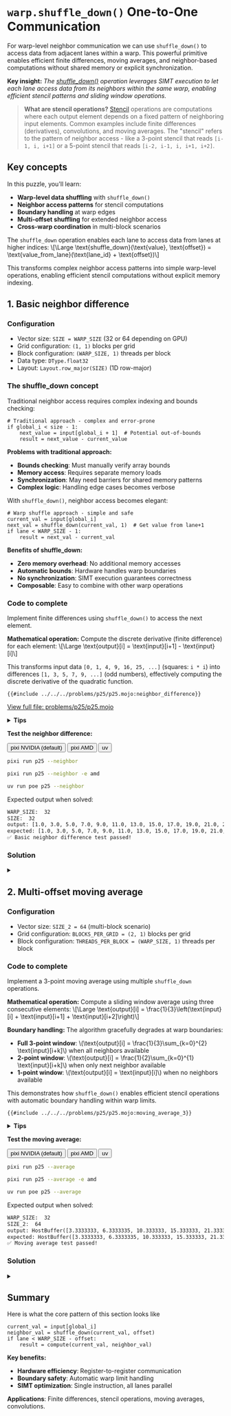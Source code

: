 # `warp.shuffle_down()` One-to-One Communication

For warp-level neighbor communication we can use `shuffle_down()` to access data from adjacent lanes within a warp. This powerful primitive enables efficient finite differences, moving averages, and neighbor-based computations without shared memory or explicit synchronization.

**Key insight:** _The [shuffle_down()](https://docs.modular.com/mojo/stdlib/gpu/warp/shuffle_down) operation leverages SIMT execution to let each lane access data from its neighbors within the same warp, enabling efficient stencil patterns and sliding window operations._

> **What are stencil operations?** [Stencil](https://en.wikipedia.org/wiki/Iterative_Stencil_Loops) operations are computations where each output element depends on a fixed pattern of neighboring input elements. Common examples include finite differences (derivatives), convolutions, and moving averages. The "stencil" refers to the pattern of neighbor access - like a 3-point stencil that reads `[i-1, i, i+1]` or a 5-point stencil that reads `[i-2, i-1, i, i+1, i+2]`.

## Key concepts

In this puzzle, you'll learn:

- **Warp-level data shuffling** with `shuffle_down()`
- **Neighbor access patterns** for stencil computations
- **Boundary handling** at warp edges
- **Multi-offset shuffling** for extended neighbor access
- **Cross-warp coordination** in multi-block scenarios

The `shuffle_down` operation enables each lane to access data from lanes at higher indices:
\\[\\Large \text{shuffle\_down}(\text{value}, \text{offset}) = \text{value_from_lane}(\text{lane\_id} + \text{offset})\\]

This transforms complex neighbor access patterns into simple warp-level operations, enabling efficient stencil computations without explicit memory indexing.

## 1. Basic neighbor difference

### Configuration

- Vector size: `SIZE = WARP_SIZE` (32 or 64 depending on GPU)
- Grid configuration: `(1, 1)` blocks per grid
- Block configuration: `(WARP_SIZE, 1)` threads per block
- Data type: `DType.float32`
- Layout: `Layout.row_major(SIZE)` (1D row-major)

### The shuffle_down concept

Traditional neighbor access requires complex indexing and bounds checking:

```mojo
# Traditional approach - complex and error-prone
if global_i < size - 1:
    next_value = input[global_i + 1]  # Potential out-of-bounds
    result = next_value - current_value
```

**Problems with traditional approach:**

- **Bounds checking**: Must manually verify array bounds
- **Memory access**: Requires separate memory loads
- **Synchronization**: May need barriers for shared memory patterns
- **Complex logic**: Handling edge cases becomes verbose

With `shuffle_down()`, neighbor access becomes elegant:

```mojo
# Warp shuffle approach - simple and safe
current_val = input[global_i]
next_val = shuffle_down(current_val, 1)  # Get value from lane+1
if lane < WARP_SIZE - 1:
    result = next_val - current_val
```

**Benefits of shuffle_down:**

- **Zero memory overhead**: No additional memory accesses
- **Automatic bounds**: Hardware handles warp boundaries
- **No synchronization**: SIMT execution guarantees correctness
- **Composable**: Easy to combine with other warp operations

### Code to complete

Implement finite differences using `shuffle_down()` to access the next element.

**Mathematical operation:** Compute the discrete derivative (finite difference) for each element:
\\[\\Large \\text{output}[i] = \\text{input}[i+1] - \\text{input}[i]\\]

This transforms input data `[0, 1, 4, 9, 16, 25, ...]` (squares: `i * i`) into differences `[1, 3, 5, 7, 9, ...]` (odd numbers), effectively computing the discrete derivative of the quadratic function.

```mojo
{{#include ../../../problems/p25/p25.mojo:neighbor_difference}}
```

<a href="{{#include ../_includes/repo_url.md}}/blob/main/problems/p25/p25.mojo" class="filename">View full file: problems/p25/p25.mojo</a>

<details>
<summary><strong>Tips</strong></summary>

<div class="solution-tips">

### 1. **Understanding shuffle_down**

The `shuffle_down(value, offset)` operation allows each lane to receive data from a lane at a higher index. Study how this can give you access to neighboring elements without explicit memory loads.

**What `shuffle_down(val, 1)` does:**

- Lane 0 gets value from Lane 1
- Lane 1 gets value from Lane 2
- ...
- Lane 30 gets value from Lane 31
- Lane 31 gets undefined value (handled by boundary check)

### 2. **Warp boundary considerations**

Consider what happens at the edges of a warp. Some lanes may not have valid neighbors to access via shuffle operations.

**Challenge:** Design your algorithm to handle cases where shuffle operations may return undefined data for lanes at warp boundaries.

For neighbor difference with `WARP_SIZE = 32`:

- **Valid difference** (`lane < WARP_SIZE - 1`): **Lanes 0-30** (31 lanes)
  - **When**: \\(\text{lane\_id}() \in \{0, 1, \cdots, 30\}\\)
  - **Why**: `shuffle_down(current_val, 1)` successfully gets next neighbor's value
  - **Result**: `output[i] = input[i+1] - input[i]` (finite difference)

- **Boundary case** (else): **Lane 31** (1 lane)
  - **When**: \\(\text{lane\_id}() = 31\\)
  - **Why**: `shuffle_down(current_val, 1)` returns undefined data (no lane 32)
  - **Result**: `output[i] = 0` (cannot compute difference)

### 3. **Lane identification**

```mojo
lane = lane_id()  # Returns 0 to WARP_SIZE-1
```

**Lane numbering:** Within each warp, lanes are numbered 0, 1, 2, ..., `WARP_SIZE-1`

</div>
</details>

**Test the neighbor difference:**
<div class="code-tabs" data-tab-group="package-manager">
  <div class="tab-buttons">
    <button class="tab-button">pixi NVIDIA (default)</button>
    <button class="tab-button">pixi AMD</button>
    <button class="tab-button">uv</button>
  </div>
  <div class="tab-content">

```bash
pixi run p25 --neighbor
```

  </div>
  <div class="tab-content">

```bash
pixi run p25 --neighbor -e amd
```

  </div>
  <div class="tab-content">

```bash
uv run poe p25 --neighbor
```

  </div>
</div>

Expected output when solved:

```txt
WARP_SIZE:  32
SIZE:  32
output: [1.0, 3.0, 5.0, 7.0, 9.0, 11.0, 13.0, 15.0, 17.0, 19.0, 21.0, 23.0, 25.0, 27.0, 29.0, 31.0, 33.0, 35.0, 37.0, 39.0, 41.0, 43.0, 45.0, 47.0, 49.0, 51.0, 53.0, 55.0, 57.0, 59.0, 61.0, 0.0]
expected: [1.0, 3.0, 5.0, 7.0, 9.0, 11.0, 13.0, 15.0, 17.0, 19.0, 21.0, 23.0, 25.0, 27.0, 29.0, 31.0, 33.0, 35.0, 37.0, 39.0, 41.0, 43.0, 45.0, 47.0, 49.0, 51.0, 53.0, 55.0, 57.0, 59.0, 61.0, 0.0]
✅ Basic neighbor difference test passed!
```

### Solution

<details class="solution-details">
<summary></summary>

```mojo
{{#include ../../../solutions/p25/p25.mojo:neighbor_difference_solution}}
```

<div class="solution-explanation">

This solution demonstrates how `shuffle_down()` transforms traditional array indexing into efficient warp-level communication.

**Algorithm breakdown:**

```mojo
if global_i < size:
    current_val = input[global_i]           # Each lane reads its element
    next_val = shuffle_down(current_val, 1) # Hardware shifts data right

    if lane < WARP_SIZE - 1:
        output[global_i] = next_val - current_val  # Compute difference
    else:
        output[global_i] = 0                       # Boundary handling
```

**SIMT execution deep dive:**

```
Cycle 1: All lanes load their values simultaneously
  Lane 0: current_val = input[0] = 0
  Lane 1: current_val = input[1] = 1
  Lane 2: current_val = input[2] = 4
  ...
  Lane 31: current_val = input[31] = 961

Cycle 2: shuffle_down(current_val, 1) executes on all lanes
  Lane 0: receives current_val from Lane 1 → next_val = 1
  Lane 1: receives current_val from Lane 2 → next_val = 4
  Lane 2: receives current_val from Lane 3 → next_val = 9
  ...
  Lane 30: receives current_val from Lane 31 → next_val = 961
  Lane 31: receives undefined (no Lane 32) → next_val = ?

Cycle 3: Difference computation (lanes 0-30 only)
  Lane 0: output[0] = 1 - 0 = 1
  Lane 1: output[1] = 4 - 1 = 3
  Lane 2: output[2] = 9 - 4 = 5
  ...
  Lane 31: output[31] = 0 (boundary condition)
```

**Mathematical insight:** This implements the discrete derivative operator \\(D\\):
\\[\\Large D[f](i) = f(i+1) - f(i)\\]

For our quadratic input \\(f(i) = i^2\\):
\\[\\Large D[i^2] = (i+1)^2 - i^2 = i^2 + 2i + 1 - i^2 = 2i + 1\\]

**Why shuffle_down is superior:**

1. **Memory efficiency**: Traditional approach requires `input[global_i + 1]` load, potentially causing cache misses
2. **Bounds safety**: No risk of out-of-bounds access; hardware handles warp boundaries
3. **SIMT optimization**: Single instruction processes all lanes simultaneously
4. **Register communication**: Data moves between registers, not through memory hierarchy

**Performance characteristics:**

- **Latency**: 1 cycle (vs 100+ cycles for memory access)
- **Bandwidth**: 0 bytes (vs 4 bytes per thread for traditional)
- **Parallelism**: All 32 lanes process simultaneously

</div>
</details>

## 2. Multi-offset moving average

### Configuration

- Vector size: `SIZE_2 = 64` (multi-block scenario)
- Grid configuration: `BLOCKS_PER_GRID = (2, 1)` blocks per grid
- Block configuration: `THREADS_PER_BLOCK = (WARP_SIZE, 1)` threads per block

### Code to complete

Implement a 3-point moving average using multiple `shuffle_down` operations.

**Mathematical operation:** Compute a sliding window average using three consecutive elements:
\\[\\Large \\text{output}[i] = \\frac{1}{3}\\left(\\text{input}[i] + \\text{input}[i+1] + \\text{input}[i+2]\\right)\\]

**Boundary handling:** The algorithm gracefully degrades at warp boundaries:

- **Full 3-point window**: \\(\\text{output}[i] = \\frac{1}{3}\\sum_{k=0}^{2} \\text{input}[i+k]\\) when all neighbors available
- **2-point window**: \\(\\text{output}[i] = \\frac{1}{2}\\sum_{k=0}^{1} \\text{input}[i+k]\\) when only next neighbor available
- **1-point window**: \\(\\text{output}[i] = \\text{input}[i]\\) when no neighbors available

This demonstrates how `shuffle_down()` enables efficient stencil operations with automatic boundary handling within warp limits.

```mojo
{{#include ../../../problems/p25/p25.mojo:moving_average_3}}
```

<details>
<summary><strong>Tips</strong></summary>

<div class="solution-tips">

### 1. **Multi-offset shuffle patterns**

This puzzle requires accessing multiple neighbors simultaneously. You'll need to use shuffle operations with different offsets.

**Key questions:**

- How can you get both `input[i+1]` and `input[i+2]` using shuffle operations?
- What's the relationship between shuffle offset and neighbor distance?
- Can you perform multiple shuffles on the same source value?

**Visualization concept:**

```
Your lane needs:  current_val, next_val, next_next_val
Shuffle offsets:  0 (direct),  1,        2
```

**Think about:** How many shuffle operations do you need, and what offsets should you use?

### 2. **Tiered boundary handling**

Unlike the simple neighbor difference, this puzzle has multiple boundary scenarios because you need access to 2 neighbors.

**Boundary scenarios to consider:**

- **Full window:** Lane can access both neighbors → use all 3 values
- **Partial window:** Lane can access 1 neighbor → use 2 values
- **No window:** Lane can't access any neighbors → use 1 value

**Critical thinking:**

- Which lanes fall into each category?
- How should you weight the averages when you have fewer values?
- What boundary conditions should you check?

**Pattern to consider:**

```
if (can_access_both_neighbors):
    # 3-point average
elif (can_access_one_neighbor):
    # 2-point average
else:
    # 1-point (no averaging)
```

### 3. **Multi-block coordination**

This puzzle uses multiple blocks, each processing a different section of the data.

**Important considerations:**

- Each block has its own warp with lanes 0 to WARP_SIZE-1
- Boundary conditions apply within each warp independently
- Lane numbering resets for each block

**Questions to think about:**

- Does your boundary logic work correctly for both Block 0 and Block 1?
- Are you checking both lane boundaries AND global array boundaries?
- How does `global_i` relate to `lane_id()` in different blocks?

**Debugging tip:** Test your logic by tracing through what happens at the boundary lanes of each block.

</div>
</details>

**Test the moving average:**
<div class="code-tabs" data-tab-group="package-manager">
  <div class="tab-buttons">
    <button class="tab-button">pixi NVIDIA (default)</button>
    <button class="tab-button">pixi AMD</button>
    <button class="tab-button">uv</button>
  </div>
  <div class="tab-content">

```bash
pixi run p25 --average
```

  </div>
  <div class="tab-content">

```bash
pixi run p25 --average -e amd
```

  </div>
  <div class="tab-content">

```bash
uv run poe p25 --average
```

  </div>
</div>

Expected output when solved:

```txt
WARP_SIZE:  32
SIZE_2:  64
output: HostBuffer([3.3333333, 6.3333335, 10.333333, 15.333333, 21.333334, 28.333334, 36.333332, 45.333332, 55.333332, 66.333336, 78.333336, 91.333336, 105.333336, 120.333336, 136.33333, 153.33333, 171.33333, 190.33333, 210.33333, 231.33333, 253.33333, 276.33334, 300.33334, 325.33334, 351.33334, 378.33334, 406.33334, 435.33334, 465.33334, 496.33334, 512.0, 528.0, 595.3333, 630.3333, 666.3333, 703.3333, 741.3333, 780.3333, 820.3333, 861.3333, 903.3333, 946.3333, 990.3333, 1035.3334, 1081.3334, 1128.3334, 1176.3334, 1225.3334, 1275.3334, 1326.3334, 1378.3334, 1431.3334, 1485.3334, 1540.3334, 1596.3334, 1653.3334, 1711.3334, 1770.3334, 1830.3334, 1891.3334, 1953.3334, 2016.3334, 2048.0, 2080.0])
expected: HostBuffer([3.3333333, 6.3333335, 10.333333, 15.333333, 21.333334, 28.333334, 36.333332, 45.333332, 55.333332, 66.333336, 78.333336, 91.333336, 105.333336, 120.333336, 136.33333, 153.33333, 171.33333, 190.33333, 210.33333, 231.33333, 253.33333, 276.33334, 300.33334, 325.33334, 351.33334, 378.33334, 406.33334, 435.33334, 465.33334, 496.33334, 512.0, 528.0, 595.3333, 630.3333, 666.3333, 703.3333, 741.3333, 780.3333, 820.3333, 861.3333, 903.3333, 946.3333, 990.3333, 1035.3334, 1081.3334, 1128.3334, 1176.3334, 1225.3334, 1275.3334, 1326.3334, 1378.3334, 1431.3334, 1485.3334, 1540.3334, 1596.3334, 1653.3334, 1711.3334, 1770.3334, 1830.3334, 1891.3334, 1953.3334, 2016.3334, 2048.0, 2080.0])
✅ Moving average test passed!
```

### Solution

<details class="solution-details">
<summary></summary>

```mojo
{{#include ../../../solutions/p25/p25.mojo:moving_average_3_solution}}
```

<div class="solution-explanation">

This solution demonstrates advanced multi-offset shuffling for complex stencil operations.

**Complete algorithm analysis:**

```mojo
if global_i < size:
    # Step 1: Acquire all needed data via multiple shuffles
    current_val = input[global_i]                   # Direct access
    next_val = shuffle_down(current_val, 1)         # Right neighbor
    next_next_val = shuffle_down(current_val, 2)    # Right+1 neighbor

    # Step 2: Adaptive computation based on available data
    if lane < WARP_SIZE - 2 and global_i < size - 2:
        # Full 3-point stencil available
        output[global_i] = (current_val + next_val + next_next_val) / 3.0
    elif lane < WARP_SIZE - 1 and global_i < size - 1:
        # Only 2-point stencil available (near warp boundary)
        output[global_i] = (current_val + next_val) / 2.0
    else:
        # No stencil possible (at warp boundary)
        output[global_i] = current_val
```

**Multi-offset execution trace (`WARP_SIZE = 32`):**

```
Initial state (Block 0, elements 0-31):
  Lane 0: current_val = input[0] = 1
  Lane 1: current_val = input[1] = 2
  Lane 2: current_val = input[2] = 4
  ...
  Lane 31: current_val = input[31] = X

First shuffle: shuffle_down(current_val, 1)
  Lane 0: next_val = input[1] = 2
  Lane 1: next_val = input[2] = 4
  Lane 2: next_val = input[3] = 7
  ...
  Lane 30: next_val = input[31] = X
  Lane 31: next_val = undefined

Second shuffle: shuffle_down(current_val, 2)
  Lane 0: next_next_val = input[2] = 4
  Lane 1: next_next_val = input[3] = 7
  Lane 2: next_next_val = input[4] = 11
  ...
  Lane 29: next_next_val = input[31] = X
  Lane 30: next_next_val = undefined
  Lane 31: next_next_val = undefined

Computation phase:
  Lanes 0-29: Full 3-point average → (current + next + next_next) / 3
  Lane 30:    2-point average → (current + next) / 2
  Lane 31:    1-point average → current (passthrough)
```

**Mathematical foundation:** This implements a variable-width discrete convolution:
\\[\\Large h[i] = \\sum_{k=0}^{K(i)-1} w_k^{(i)} \\cdot f[i+k]\\]

Where the kernel adapts based on position:

- **Interior points**: \\(K(i) = 3\\), \\(\\mathbf{w}^{(i)} = [\\frac{1}{3}, \\frac{1}{3}, \\frac{1}{3}]\\)
- **Near boundary**: \\(K(i) = 2\\), \\(\\mathbf{w}^{(i)} = [\\frac{1}{2}, \\frac{1}{2}]\\)
- **At boundary**: \\(K(i) = 1\\), \\(\\mathbf{w}^{(i)} = [1]\\)

**Multi-block coordination:** With `SIZE_2 = 64` and 2 blocks:

```
Block 0 (global indices 0-31):
  Lane boundaries apply to global indices 29, 30, 31

Block 1 (global indices 32-63):
  Lane boundaries apply to global indices 61, 62, 63
  Lane numbers reset: global_i=32 → lane=0, global_i=63 → lane=31
```

**Performance optimizations:**

1. **Parallel data acquisition**: Both shuffle operations execute simultaneously
2. **Conditional branching**: GPU handles divergent lanes efficiently via predication
3. **Memory coalescing**: Sequential global memory access pattern optimal for GPU
4. **Register reuse**: All intermediate values stay in registers

**Signal processing perspective:** This is a causal FIR filter with impulse response \\(h[n] = \\frac{1}{3}[\\delta[n] + \\delta[n-1] + \\delta[n-2]]\\), providing smoothing with a cutoff frequency at \\(f_c \\approx 0.25f_s\\).

</div>
</details>

## Summary

Here is what the core pattern of this section looks like

```mojo
current_val = input[global_i]
neighbor_val = shuffle_down(current_val, offset)
if lane < WARP_SIZE - offset:
    result = compute(current_val, neighbor_val)
```

**Key benefits:**

- **Hardware efficiency**: Register-to-register communication
- **Boundary safety**: Automatic warp limit handling
- **SIMT optimization**: Single instruction, all lanes parallel

**Applications**: Finite differences, stencil operations, moving averages, convolutions.
